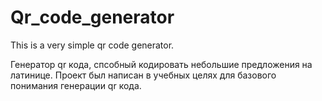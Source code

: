 # Qr_code_generator
This is a very simple qr code generator.

Генератор qr кода, спсобный кодировать небольшие предложения на латинице.
Проект был написан в учебных целях для базового понимания генерации qr кода.
